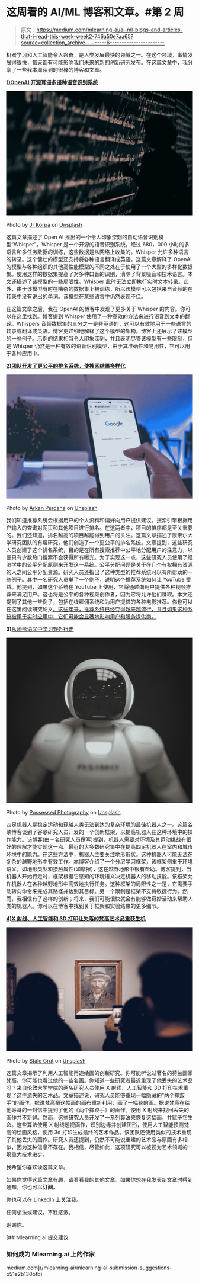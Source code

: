# 这周看的 AI/ML 博客和文章。#第 2 周

> 原文：<https://medium.com/mlearning-ai/ai-ml-blogs-and-articles-that-i-read-this-week-week2-746a50e7aa65?source=collection_archive---------6----------------------->

机器学习和人工智能令人兴奋，是人类发展最快的领域之一。在这个领域，事情发展得很快，每天都有可能影响我们未来的新的创新研究发布。在这篇文章中，我分享了一些我本周读到的很棒的博客和文章。

[**1)OpenAI 开源耳语多语种语音识别系统**](https://techcrunch.com/2022/09/21/openai-open-sources-whisper-a-multilingual-speech-recognition-system/)

![](img/e5e7f1535955a8a9bc0d109eb8799982.png)

Photo by [Jr Korpa](https://unsplash.com/@jrkorpa?utm_source=medium&utm_medium=referral) on [Unsplash](https://unsplash.com?utm_source=medium&utm_medium=referral)

这篇文章描述了 Open AI 推出的一个令人印象深刻的自动语音识别模型“Whisper”。Whisper 是一个开源的语音识别系统，经过 680，000 小时的多语言和多任务数据的训练，这些数据是从网络上收集的。Whisper 允许多种语言的转录。这个健壮的模型还支持将各种语言翻译成英语。这篇文章解释了 OpenAI 的模型与各种组织的其他高性能模型的不同之处在于使用了一个大型的多样化数据集。使用这样的数据集提高了对多种口音的识别，消除了背景噪音和技术语言。本文还描述了该模型的一些局限性。Whisper 此时无法立即执行实时文本转录。此外，由于该模型有时在嘈杂的数据集上被训练，所以该模型可以包括来自音频的在转录中没有说出的单词。该模型在某些语言中仍然表现不佳。

在这篇文章之后，我在 OpenAI 的博客中发现了更多关于 Whisper 的内容。你可以在这里找到。博客提到 Whisper 使用了一种高效的方法来进行语音到文本的翻译。Whispers 音频数据集的三分之一是非英语的，这可以有效地用于一些语言的转录或翻译成英语。博客更详细地解释了这个模型的架构。博客上还展示了该模型的一些例子。示例的结果相当令人印象深刻，并且表明尽管该模型有一些限制，但是 Whisper 仍然是一种有效的语音识别模型，由于其准确性和易用性，它可以用于各种应用中。

[**2)团队开发了更公平的排名系统，使搜索结果多样化**](https://techxplore.com/news/2022-09-team-fairer-diversifies-results.html)

![](img/bf2a55bed8c38f7dcd0509766943a2a7.png)

Photo by [Arkan Perdana](https://unsplash.com/@arkanperdana?utm_source=medium&utm_medium=referral) on [Unsplash](https://unsplash.com?utm_source=medium&utm_medium=referral)

我们知道推荐系统会根据用户的个人资料和偏好向用户提供建议。搜索引擎根据用户输入的查询对网页和其他项目进行排名。在这两者中，项目的排序都是至关重要的。我们还知道，排名越高的项目越能得到用户的关注。这篇文章描述了康奈尔大学研究团队的有趣研究，他们创造了一个更公平的排名系统。文章提到，这些研究人员创建了这个排名系统，目的是在所有搜索推荐中公平地分配用户的注意力，以便只有少数热门搜索不会获得所有曝光。为了实现这一点，这些研究人员使用了经济学中的公平分配原则来开发这一系统。公平分配问题是关于在几个有权拥有资源的人之间公平分配资源。研究人员还指出了这种类型的推荐系统可以有所帮助的一些例子。其中一名研究人员举了一个例子，说明这个推荐系统如何让 YouTube 受益。他提到，如果这个系统在 YouTube 上使用，它将通过向用户提供各种视频推荐来满足用户。这也将是公平的各种视频创作者，因为它将允许他们赚取。本文还提到了其他一些例子，包括在线雇佣系统和为用户提供的各种电影推荐。你也可以在这里阅读研究论文[。这些年来，推荐系统已经变得越来越流行，并且如果这种系统被用于实时应用中，它们可能会显著地影响用户和服务提供商。](https://dl.acm.org/doi/10.1145/3534678.3539353)

**3)**[从地形语义中学习野外行走](http://ai.googleblog.com/2022/09/learning-to-walk-in-wild-from-terrain.html)

![](img/d8b08c1c428740a314c5711afb548cab.png)

Photo by [Possessed Photography](https://unsplash.com/@possessedphotography?utm_source=medium&utm_medium=referral) on [Unsplash](https://unsplash.com?utm_source=medium&utm_medium=referral)

四足机器人是稳定运动和穿越人类无法到达的复杂环境的最佳机器人之一。这篇谷歌博客谈到了谷歌研究人员开发的一个创新框架，以提高机器人在这种环境中的操作能力。该博客(由一名研究人员撰写)提到，机器人需要对环境及其运动挑战有很好的理解才能实现这一点。最近的大多数研究集中在提高四足机器人在室内和城市环境中的能力。在这些方法中，机器人主要关注地形形状。这种机器人可能无法在复杂的越野地形中有效工作。本博客介绍了一个分层学习框架，该框架侧重于环境语义，如地形类型和接触属性(如摩擦)，这在越野地形中很有帮助。博客提到，当机器人开始行走时，框架根据它感知的环境语义决定机器人的移动技能。该框架允许机器人在各种越野地形中高效地执行任务。这种框架的局限性之一是，它需要手动转向命令来完成其路径并达到其目标。另一个限制是框架不支持敏捷行为。然而，我相信有了这样的创新；将来，我们可能很快就会有能够做奇妙活动来帮助人类的机器人。你可以在博客中找到关于框架和实验结果的更多细节。

[**4)X 射线、人工智能和 3D 打印让失落的梵高艺术品重获生机**](https://techxplore.com/news/2022-09-x-rays-ai-3d-lost-van.html)

![](img/454d5748528139712834470d88cdabca.png)

Photo by [Ståle Grut](https://unsplash.com/@stalebg?utm_source=medium&utm_medium=referral) on [Unsplash](https://unsplash.com?utm_source=medium&utm_medium=referral)

这篇文章揭示了利用人工智能再造绘画的创新研究。你可能听说过著名的荷兰画家梵高。你可能也看过他的一些名画。你知道一些研究者最近重现了他丢失的艺术品吗？来自伦敦大学学院的两名研究人员使用 X 射线、人工智能和 3D 打印技术重现了这件遗失的艺术品。文章描述说，研究人员能够重现一幅隐藏的“两个摔跤手”的画作。据说梵高把这幅画的画布重新利用，画了一幅花的画。据说梵高在给他哥哥的一封信中提到了他的《两个摔跤手》的画作。使用 X 射线来找回丢失的画作并不新鲜。然而，这些研究人员开发了一系列算法来恢复这幅画，并赋予它生命。这些算法使用 X 射线透视画作，识别边缘并创建图形，使用人工智能预测梵高的绘画风格，使用 3d 打印生成最终的艺术作品。该团队还使用类似的技术重现了其他丢失的画作。研究人员还提到，仍然不可能说重建的艺术品与原画有多相似，因为这种信息不存在。我相信，尽管如此，这项研究可以被视为艺术领域的一项重大技术进步。

我希望你喜欢读这篇文章。

如果你觉得这篇文章有趣，请看看我的其他文章。如果你想在我发表新文章时得到通知，你也可以**订阅。**

你也可以在 [LinkedIn 上关注我。](https://linkedin.com/comm/mynetwork/discovery-see-all?usecase=PEOPLE_FOLLOWS&followMember=shruti-gaikwad)

任何想法或建议，不胜感激。

谢谢你。

[](/mlearning-ai/mlearning-ai-submission-suggestions-b51e2b130bfb) [## Mlearning.ai 提交建议

### 如何成为 Mlearning.ai 上的作家

medium.com](/mlearning-ai/mlearning-ai-submission-suggestions-b51e2b130bfb)